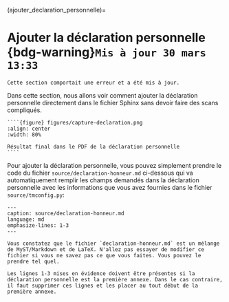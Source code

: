 (ajouter_declaration_personnelle)=

# Ajouter la déclaration personnelle {bdg-warning}`Mis à jour 30 mars 13:33`

```{warning} 
Cette section comportait une erreur et a été mis à jour.
```

Dans cette section, nous allons voir comment ajouter la déclaration personnelle
directement dans le fichier Sphinx sans devoir faire des scans compliqués.

`````{only} html
````{figure} figures/capture-declaration.png
:align: center
:width: 80%

Résultat final dans le PDF de la déclaration personnelle
````
`````

Pour ajouter la déclaration personnelle, vous pouvez simplement prendre le code
du fichier `source/declaration-honneur.md` ci-dessous qui va automatiquement
remplir les champs demandés dans la déclaration personnelle avec les
informations que vous avez fournies dans le fichier `source/tmconfig.py`:

````{literalinclude} declaration-honneur.md
---
caption: source/declaration-honneur.md
language: md
emphasize-lines: 1-3
---
````

```{note}
Vous constatez que le fichier `declaration-honneur.md` est un mélange de MyST/Markdown et de LaTeX. N'allez pas essayer de modifier ce fichier si vous ne savez pas ce que vous faites. Vous pouvez le prendre tel quel.
```


```{attention}
Les lignes 1-3 mises en évidence doivent être présentes si la déclaration personnelle est la première annexe. Dans le cas contraire, il faut supprimer ces lignes et les placer au tout début de la première annexe.
```

